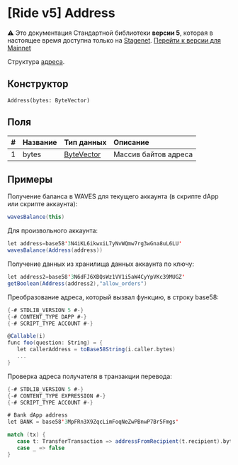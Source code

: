 # [Ride v5] Address

:warning: Это документация Стандартной библиотеки **версии 5**, которая в настоящее время доступна только на [Stagenet](/ru/blockchain/blockchain-network/). [Перейти к версии для Mainnet](/ru/ride/structures/common-structures/address)

Структура [адреса](/ru/blockchain/account/address).

## Конструктор

``` ride
Address(bytes: ByteVector)
```

## Поля

|   #   | Название | Тип данных | Описание |
| :--- | :--- | :--- | :--- |
| 1 | bytes | [ByteVector](/ru/ride/v5/data-types/byte-vector) | Массив байтов адреса |

## Примеры

Получение баланса в WAVES для текущего аккаунта (в скрипте dApp или скрипте аккаунта):

```scala
wavesBalance(this)
```

Для произвольного аккаунта:

```scala
let address=base58'3N4iKL6ikwxiL7yNvWQmw7rg3wGna8uL6LU'
wavesBalance(Address(address))
```

Получение данных из хранилища данных аккаунта по ключу:

```scala
let address2=base58'3N6dFJ6XBQsWz1VV1i5aW4CyYpVKc39MUGZ'
getBoolean(Address(address2),"allow_orders")
```

Преобразование адреса, который вызвал функцию, в строку base58:

```scala
{-# STDLIB_VERSION 5 #-}
{-# CONTENT_TYPE DAPP #-}
{-# SCRIPT_TYPE ACCOUNT #-}

@Callable(i)
func foo(question: String) = {
   let callerAddress = toBase58String(i.caller.bytes)
   ...
}
```

Проверка адреса получателя в транзакции перевода:

```scala
{-# STDLIB_VERSION 5 #-}
{-# CONTENT_TYPE EXPRESSION #-}
{-# SCRIPT_TYPE ACCOUNT #-}

# Bank dApp address
let BANK = base58'3MpFRn3X9ZqcLimFoqNeZwPBnwP7Br5Fmgs'

match (tx) {
   case t: TransferTransaction => addressFromRecipient(t.recipient).bytes == BANK
   case _ => false
}
```
